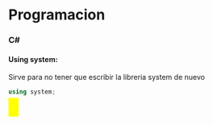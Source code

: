 <body>
  <head>
  <style>
    .test{
      padding: 10px;
      background-color: yellow;
    }
  </style>
</head>
</body>

# Programacion

### C#

#### Using system:

Sirve para no tener que escribir la libreria system de nuevo

```C#
using system;
```

<a class="test"></a>
